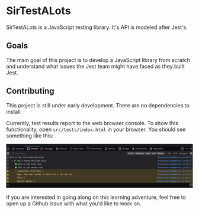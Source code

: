 # SirTestALots

SirTestALots is a JavaScript testing library. It's API is modeled after Jest's.

## Goals

The main goal of this project is to develop a JavaScript library from scratch and understand what issues the Jest team might have faced as they built Jest.

## Contributing

This project is still under early development. There are no dependencies to install.

Currently, test results report to the web browser console. To show this functionality, open `src/tests/index.html` in your browser. You should see something like this:

![Example browser console output](assets/browser_console_output.png)

If you are interested in going along on this learning adventure, feel free to open up a Github issue with what you'd like to work on.
